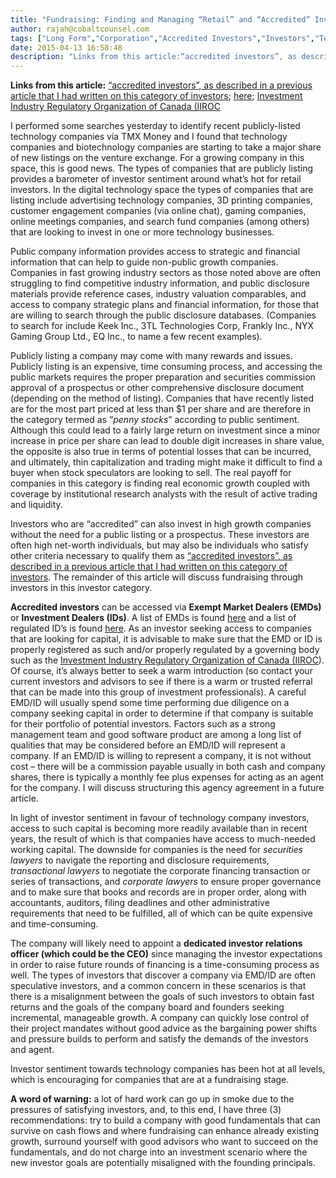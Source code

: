 ```yaml
---
title: "Fundraising: Finding and Managing “Retail” and “Accredited” Investors"
author: rajah@cobaltcounsel.com
tags: ["Long Form","Corporation","Accredited Investors","Investors","Technology","Corporate Finance","Rajah"]
date: 2015-04-13 16:58:48
description: "Links from this article:“accredited investors”, as described in a previous article that I had written on this category of investorshereInvestment Industry Regulatory Organization of Canada (IIROC[inse..."
---
```


**Links from this article:**
[“accredited investors”, as described in a previous article that I had written on this category of investors](http://multiplicity.media/2014/03/17/fundraising-know-accredited-investor/); 
[here](https://www.osc.gov.on.ca/documents/en/Investors/reg_registrants.pdf); 
[Investment Industry Regulatory Organization of Canada (IIROC](http://www.iiroc.ca/about/Pages/default.aspx)

I performed some searches yesterday to identify recent publicly-listed technology companies via TMX Money and I found that technology companies and biotechnology companies are starting to take a major share of new listings on the venture exchange.   For a growing company in this space, this is good news.   The types of companies that are publicly listing provides a barometer of investor sentiment around what’s hot for retail investors.  In the digital technology space the types of companies that are listing include advertising technology companies, 3D printing companies, customer engagement companies (via online chat), gaming companies, online meetings companies, and search fund companies (among others) that are looking to invest in one or more technology businesses.

Public company information provides access to strategic and financial information that can help to guide non-public growth companies.  Companies in fast growing industry sectors as those noted above are often struggling to find competitive industry information, and public disclosure materials provide reference cases, industry valuation comparables, and access to company strategic plans and financial information, for those that are willing to search through the public disclosure databases.  (Companies to search for include Keek Inc., 3TL Technologies Corp, Frankly Inc., NYX Gaming Group Ltd., EQ Inc., to name a few recent examples).

Publicly listing a company may come with many rewards and issues.  Publicly listing is an expensive, time consuming process, and accessing the public markets requires the proper preparation and securities commission approval of a prospectus or other comprehensive disclosure document (depending on the method of listing).  Companies that have recently listed are for the most part priced at less than $1 per share and are therefore in the category termed as “*penny stocks*” according to public sentiment.  Although this could lead to a fairly large return on investment since a minor increase in price per share can lead to double digit increases in share value, the opposite is also true in terms of potential losses that can be incurred, and ultimately, thin capitalization and trading might make it difficult to find a buyer when stock speculators are looking to sell.  The real payoff for companies in this category is finding real economic growth coupled with coverage by institutional research analysts with the result of active trading and liquidity.

Investors who are “accredited” can also invest in high growth companies without the need for a public listing or a prospectus. These investors are often high net-worth individuals, but may also be individuals who satisfy other criteria necessary to qualify them as [“accredited investors”, as described in a previous article that I had written on this category of investors](http://multiplicity.media/2014/03/17/fundraising-know-accredited-investor/).  The remainder of this article will discuss fundraising through investors in this investor category.

**Accredited investors** can be accessed via **Exempt Market Dealers (EMDs)** or **Investment Dealers (IDs)**.  A list of EMDs is found [here](https://www.osc.gov.on.ca/documents/en/Investors/reg_registrants.pdf) and a list of regulated ID’s is found [here](http://www.iiroc.ca/industry/pages/dealers-we-regulate.aspx).  As an investor seeking access to companies that are looking for capital, it is advisable to make sure that the EMD or ID is properly registered as such and/or properly regulated by a governing body such as the [Investment Industry Regulatory Organization of Canada (IIROC](http://www.iiroc.ca/about/Pages/default.aspx)).  Of course, it’s always better to seek a warm introduction (so contact your current investors and advisors to see if there is a warm or trusted referral that can be made into this group of investment professionals).   A careful EMD/ID will usually spend some time performing due diligence on a company seeking capital in order to determine if that company is suitable for their portfolio of potential investors. Factors such as a strong management team and good software product are among a long list of qualities that may be considered before an EMD/ID will represent a company. If an EMD/ID is willing to represent a company, it is not without cost – there will be a commission payable usually in both cash and company shares, there is typically a monthly fee plus expenses for acting as an agent for the company.  I will discuss structuring this agency agreement in a future article.

In light of investor sentiment in favour of technology company investors, access to such capital is becoming more readily available than in recent years, the result of which is that companies have access to much-needed working capital.  The downside for companies is the need for *securities lawyers* to navigate the reporting and disclosure requirements, *transactional lawyers* to negotiate the corporate financing transaction or series of transactions, and *corporate lawyers* to ensure proper governance and to make sure that books and records are in proper order, along with accountants, auditors, filing deadlines and other administrative requirements that need to be fulfilled, all of which can be quite expensive and time-consuming.

The company will likely need to appoint a **dedicated investor relations officer (which could be the CEO)** since managing the investor expectations in order to raise future rounds of financing is a time-consuming process as well.  The types of investors that discover a company via EMD/ID are often speculative investors, and a common concern in these scenarios is that there is a misalignment between the goals of such investors to obtain fast returns and the goals of the company board and founders seeking incremental, manageable growth.  A company can quickly lose control of their project mandates without good advice as the bargaining power shifts and pressure builds to perform and satisfy the demands of the investors and agent.

Investor sentiment towards technology companies has been hot at all levels, which is encouraging for companies that are at a fundraising stage.

**A word of warning:**  a lot of hard work can go up in smoke due to the pressures of satisfying investors, and, to this end, I have three (3) recommendations:  try to build a company with good fundamentals that can survive on cash flows and where fundraising can enhance already existing growth, surround yourself with good advisors who want to succeed on the fundamentals, and do not charge into an investment scenario where the new investor goals are potentially misaligned with the founding principals.

